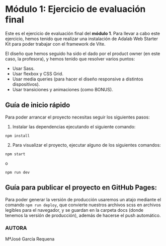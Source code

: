 # Módulo 1: Ejercicio de evaluación final

Este es el ejercicio de evaluación final del **módulo 1**. Para llevar a cabo este ejercicio, hemos tenido que realizar una instalación de Adalab Web Starter Kit para poder trabajar con el framework de Vite.

El diseño que hemos seguido ha sido el dado por el product owner (en este caso, la profesora), y hemos tenido que resolver varios puntos:
- Usar Sass.
- Usar flexbox y CSS Grid.
- Usar media queries (para hacer el diseño responsive a distintos dispositivos).
- Usar transiciones y animaciones (como BONUS).

## Guía de inicio rápido

Para poder arrancar el proyecto necesitas seguir los siguientes pasos:

1. Instalar las dependencias ejecutando el siguiente comando:

```
npm install
```
2. Para visualizar el proyecto, ejecutar alguno de los siguientes comandos: 
```
npm start
``` 
o 
```
npm run dev
```

## Guía para publicar el proyecto en GitHub Pages:

Para poder generar la versión de producción usaremos un atajo mediante el comando `npm run deploy`, que convierte nuestros archivos scss en archivos legibles para el navegador, y se guardan en la carpeta docs (donde tenemos la versión de producción), además de hacerse el push automático.


### AUTORA
MªJosé García Requena
